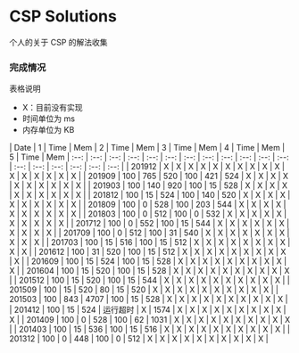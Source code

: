 # CSP Solutions

个人的关于 CSP 的解法收集

### 完成情况

表格说明
* X：目前没有实现
* 时间单位为 ms
* 内存单位为 KB

| Date | 1 | Time | Mem | 2 | Time | Mem | 3 | Time | Mem | 4 | Time | Mem | 5 | Time | Mem 
| :--: | :--: | :--: | :--: | :--: | :--: | :--: | :--: | :--: | :--: | :--: | :--: | :--: | :--: | :--: | :--: | :--: | :--: |
| 201912 | X | X | X | X | X | X | X | X | X | X | X | X | X | X | X | X |
| 201909 | 100 | 765 | 520 | 100 | 421 | 524 | X | X | X | X | X | X | X | X | X | X |
| 201903 | 100 | 140 | 920 | 100 | 15 | 528 | X | X | X | X | X | X | X | X | X | X |
| 201812 | 100 | 15 | 524 | 100 | 140 | 520 | X | X | X | X | X | X | X | X | X | X |
| 201809 | 100 | 0 | 528 | 100 | 203 | 544 | X | X | X | X | X | X | X | X | X | X |
| 201803 | 100 | 0 | 512 | 100 | 0 | 532 | X | X | X | X | X | X | X | X | X | X |
| 201712 | 100 | 0 | 552 | 100 | 15 | 544 | X | X | X | X | X | X | X | X | X | X |
| 201709 | 100 | 0 | 512 | 100 | 31 | 540 | X | X | X | X | X | X | X | X | X | X |
| 201703 | 100 | 15 | 516 | 100 | 15 | 512 | X | X | X | X | X | X | X | X | X | X |
| 201612 | 100 | 31 | 520 | 100 | 15 | 512 | X | X | X | X | X | X | X | X | X | X |
| 201609 | 100 | 15 | 524 | 100 | 15 | 528 | X | X | X | X | X | X | X | X | X | X |
| 201604 | 100 | 15 | 520 | 100 | 15 | 528 | X | X | X | X | X | X | X | X | X | X |
| 201512 | 100 | 15 | 520 | 100 | 15 | 544 | X | X | X | X | X | X | X | X | X | X |
| 201509 | 100 | 15 | 520 | 80 | 15 | 520 | X | X | X | X | X | X | X | X | X | X |
| 201503 | 100 | 843 | 4707 | 100 | 15 | 528 | X | X | X | X | X | X | X | X | X | X |
| 201412 | 100 | 15 | 524 | 运行超时 | X | 1574 | X | X | X | X | X | X | X | X | X | X |
| 201409 | 100 | 0 | 528 | 100 | 62 | 1031 | X | X | X | X | X | X | X | X | X | X |
| 201403 | 100 | 15 | 536 | 100 | 15 | 516 | X | X | X | X | X | X | X | X | X | X |
| 201312 | 100 | 0 | 448 | 100 | 0 | 512 | X | X | X | X | X | X | X | X | X | X |
